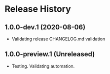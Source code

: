 # Release History

## 1.0.0-dev.1 (2020-08-06)

* Validating release CHANGELOG.md validation

## 1.0.0-preview.1 (Unreleased)

* Testing. Validating automation.
